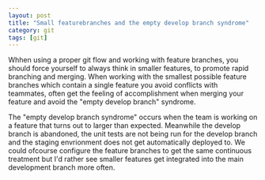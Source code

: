 ```yaml
---
layout: post
title: "Small featurebranches and the empty develop branch syndrome"
category: git
tags: [git]
---
```


Whhen using a proper git flow and working with feature branches, you should force yourself to always think in smaller features, to promote rapid branching and merging. When working with the smallest possible feature branches which contain a single feature you avoid conflicts with teammates, often get the feeling of accomplishment when merging your feature and avoid the "empty develop branch" syndrome. 

The "empty develop branch syndrome" occurs when the team is working on a feature that turns out to larger than expected. Meanwhile the develop branch is abandoned, the unit tests are not being run for the develop branch and the staging envrionment does not get automatically deployed to. We could ofcourse configure the feature branches to get the same continuous treatment but I'd rather see smaller features get integrated into the main development branch more often.


